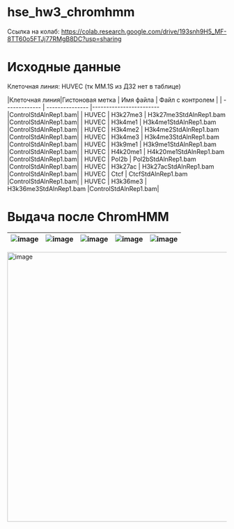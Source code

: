 # hse_hw3_chromhmm
Ссылка на колаб: https://colab.research.google.com/drive/193snh9H5_MF-8TT60o5FTJj77RMgB8DC?usp=sharing
# Исходные данные
Клеточная линия: HUVEC (тк MM.1S из ДЗ2 нет в таблице)

|Клеточная линия|Гистоновая метка |      Имя файла          | Файл с контролем    |
| ------------- | --------------- |------------------------ |ControlStdAlnRep1.bam|
|  HUVEC        | H3k27me3        | H3k27me3StdAlnRep1.bam	|ControlStdAlnRep1.bam|
|  HUVEC        | H3k4me1         |	H3k4me1StdAlnRep1.bam	  |ControlStdAlnRep1.bam|
|  HUVEC        |	H3k4me2         |	H3k4me2StdAlnRep1.bam   |ControlStdAlnRep1.bam|
|  HUVEC        |	H3k4me3         |	H3k4me3StdAlnRep1.bam   |ControlStdAlnRep1.bam|
|  HUVEC        |	H3k9me1         |	H3k9me1StdAlnRep1.bam	  |ControlStdAlnRep1.bam|
|  HUVEC        |	H4k20me1        |	H4k20me1StdAlnRep1.bam	|ControlStdAlnRep1.bam|
|  HUVEC        |	Pol2b           |	Pol2bStdAlnRep1.bam	    |ControlStdAlnRep1.bam|
|  HUVEC        |	H3k27ac         |	H3k27acStdAlnRep1.bam	  |ControlStdAlnRep1.bam|
|  HUVEC        | Ctcf            |	CtcfStdAlnRep1.bam	    |ControlStdAlnRep1.bam|
|  HUVEC        | H3k36me3        |	H3k36me3StdAlnRep1.bam	|ControlStdAlnRep1.bam|

# Выдача после ChromHMM
| ![image](https://user-images.githubusercontent.com/93148620/160017097-04d93d04-7873-40d9-b1b6-0b9fc3ac3301.png) | ![image](https://user-images.githubusercontent.com/93148620/160017308-68667b50-f7f4-4d21-85cc-f0009d7d47c4.png) | ![image](https://user-images.githubusercontent.com/93148620/160017376-274679ca-ff56-4c60-bbb8-822862f6bde3.png) | ![image](https://user-images.githubusercontent.com/93148620/160017453-e31c5886-85a4-4558-8cf7-7ce1a5d97693.png) | ![image](https://user-images.githubusercontent.com/93148620/160017516-88e7813b-8743-47ae-8c86-298f46a83e2f.png) |
| ------------- | ------------- |--------------------| -- | -- |

<img width="619" alt="image" src="https://user-images.githubusercontent.com/93148620/160111805-09e84aa1-f0ce-4bc8-b08f-a0ea4357acbf.png">
